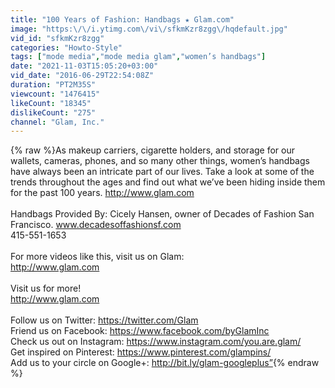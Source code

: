 ```yaml
---
title: "100 Years of Fashion: Handbags ★ Glam.com"
image: "https:\/\/i.ytimg.com\/vi\/sfkmKzr8zgg\/hqdefault.jpg"
vid_id: "sfkmKzr8zgg"
categories: "Howto-Style"
tags: ["mode media","mode media glam","women’s handbags"]
date: "2021-11-03T15:05:20+03:00"
vid_date: "2016-06-29T22:54:08Z"
duration: "PT2M35S"
viewcount: "1476415"
likeCount: "18345"
dislikeCount: "275"
channel: "Glam, Inc."
---
```

{% raw %}As makeup carriers, cigarette holders, and storage for our wallets, cameras, phones, and so many other things, women’s handbags have always been an intricate part of our lives. Take a look at some of the trends throughout the ages and find out what we’ve been hiding inside them for the past 100 years. <a rel="nofollow" target="blank" href="http://www.glam.com">http://www.glam.com</a><br /><br />Handbags Provided By: Cicely Hansen, owner of Decades of Fashion San Francisco. www.decadesoffashionsf.com  <br />415-551-1653<br /><br />For more videos like this, visit us on Glam: <br /><a rel="nofollow" target="blank" href="http://www.glam.com">http://www.glam.com</a><br /> <br />Visit us for more!<br /><a rel="nofollow" target="blank" href="http://www.glam.com">http://www.glam.com</a><br /><br />Follow us on Twitter: <a rel="nofollow" target="blank" href="https://twitter.com/Glam">https://twitter.com/Glam</a><br />Friend us on Facebook: <a rel="nofollow" target="blank" href="https://www.facebook.com/byGlamInc">https://www.facebook.com/byGlamInc</a><br />Check us out on Instagram: <a rel="nofollow" target="blank" href="https://www.instagram.com/you.are.glam/">https://www.instagram.com/you.are.glam/</a><br />Get inspired on Pinterest: <a rel="nofollow" target="blank" href="https://www.pinterest.com/glampins/">https://www.pinterest.com/glampins/</a><br />Add us to your circle on Google+: <a rel="nofollow" target="blank" href="http://bit.ly/glam-googleplus”">http://bit.ly/glam-googleplus”</a>{% endraw %}
